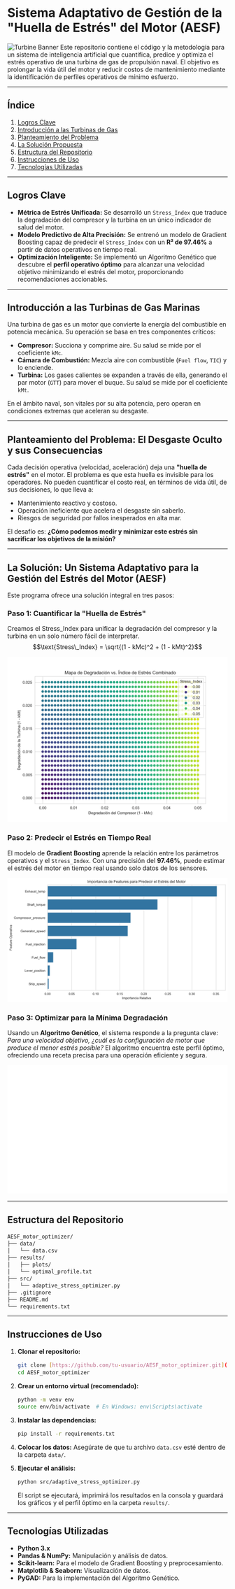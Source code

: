 # Sistema Adaptativo de Gestión de la "Huella de Estrés" del Motor (AESF)

![Turbine Banner]([https://www.gtps-inc.com/img/homepage-banner-img.jpg]) Este repositorio contiene el código y la metodología para un sistema de inteligencia artificial que cuantifica, predice y optimiza el estrés operativo de una turbina de gas de propulsión naval. El objetivo es prolongar la vida útil del motor y reducir costos de mantenimiento mediante la identificación de perfiles operativos de mínimo esfuerzo.

---

## Índice

1.  [Logros Clave](#logros-clave)
2.  [Introducción a las Turbinas de Gas](#introducción-a-las-turbinas-de-gas-marinas)
3.  [Planteamiento del Problema](#planteamiento-del-problema-el-desgaste-oculto-y-sus-consecuencias)
4.  [La Solución Propuesta](#la-solución-un-sistema-adaptativo-para-la-gestión-del-estrés-del-motor-aesf)
5.  [Estructura del Repositorio](#estructura-del-repositorio)
6.  [Instrucciones de Uso](#instrucciones-de-uso)
7.  [Tecnologías Utilizadas](#tecnologías-utilizadas)

---

## Logros Clave

* **Métrica de Estrés Unificada:** Se desarrolló un `Stress_Index` que traduce la degradación del compresor y la turbina en un único indicador de salud del motor.
* **Modelo Predictivo de Alta Precisión:** Se entrenó un modelo de Gradient Boosting capaz de predecir el `Stress_Index` con un **R² de 97.46%** a partir de datos operativos en tiempo real.
* **Optimización Inteligente:** Se implementó un Algoritmo Genético que descubre el **perfil operativo óptimo** para alcanzar una velocidad objetivo minimizando el estrés del motor, proporcionando recomendaciones accionables.

---

## Introducción a las Turbinas de Gas Marinas

Una turbina de gas es un motor que convierte la energía del combustible en potencia mecánica. Su operación se basa en tres componentes críticos:
* **Compresor:** Succiona y comprime aire. Su salud se mide por el coeficiente `kMc`.
* **Cámara de Combustión:** Mezcla aire con combustible (`Fuel flow`, `TIC`) y lo enciende.
* **Turbina:** Los gases calientes se expanden a través de ella, generando el par motor (`GTT`) para mover el buque. Su salud se mide por el coeficiente `kMt`.

En el ámbito naval, son vitales por su alta potencia, pero operan en condiciones extremas que aceleran su desgaste.

---

## Planteamiento del Problema: El Desgaste Oculto y sus Consecuencias

Cada decisión operativa (velocidad, aceleración) deja una **"huella de estrés"** en el motor. El problema es que esta huella es invisible para los operadores. No pueden cuantificar el costo real, en términos de vida útil, de sus decisiones, lo que lleva a:
* Mantenimiento reactivo y costoso.
* Operación ineficiente que acelera el desgaste sin saberlo.
* Riesgos de seguridad por fallos inesperados en alta mar.

El desafío es: **¿Cómo podemos medir y minimizar este estrés sin sacrificar los objetivos de la misión?**

---

## La Solución: Un Sistema Adaptativo para la Gestión del Estrés del Motor (AESF)

Este programa ofrece una solución integral en tres pasos:

### Paso 1: Cuantificar la "Huella de Estrés"
Creamos el Stress_Index para unificar la degradación del compresor y la turbina en un solo número fácil de interpretar.
$$\text{Stress\_Index} = \sqrt{(1 - kMc)^2 + (1 - kMt)^2}$$

![Mapa de Degradación](results/plots/degradation_map.png)

### Paso 2: Predecir el Estrés en Tiempo Real
El modelo de **Gradient Boosting** aprende la relación entre los parámetros operativos y el `Stress_Index`. Con una precisión del **97.46%**, puede estimar el estrés del motor en tiempo real usando solo datos de los sensores.

![Importancia de Features](results/plots/feature_importance.png)

### Paso 3: Optimizar para la Mínima Degradación
Usando un **Algoritmo Genético**, el sistema responde a la pregunta clave: *Para una velocidad objetivo, ¿cuál es la configuración de motor que produce el menor estrés posible?* El algoritmo encuentra este perfil óptimo, ofreciendo una receta precisa para una operación eficiente y segura.

![Convergencia del Algoritmo Genético](results/plots/ga_convergence.png)

---

## Estructura del Repositorio

```
AESF_motor_optimizer/
├── data/
│   └── data.csv
├── results/
│   ├── plots/
│   └── optimal_profile.txt
├── src/
│   └── adaptive_stress_optimizer.py
├── .gitignore
├── README.md
└── requirements.txt
```

---

## Instrucciones de Uso

1.  **Clonar el repositorio:**
    ```bash
    git clone [https://github.com/tu-usuario/AESF_motor_optimizer.git](https://github.com/tu-usuario/AESF_motor_optimizer.git)
    cd AESF_motor_optimizer
    ```
2.  **Crear un entorno virtual (recomendado):**
    ```bash
    python -m venv env
    source env/bin/activate  # En Windows: env\Scripts\activate
    ```
3.  **Instalar las dependencias:**
    ```bash
    pip install -r requirements.txt
    ```
4.  **Colocar los datos:**
    Asegúrate de que tu archivo `data.csv` esté dentro de la carpeta `data/`.

5.  **Ejecutar el análisis:**
    ```bash
    python src/adaptive_stress_optimizer.py
    ```
    El script se ejecutará, imprimirá los resultados en la consola y guardará los gráficos y el perfil óptimo en la carpeta `results/`.

---

## Tecnologías Utilizadas

* **Python 3.x**
* **Pandas & NumPy:** Manipulación y análisis de datos.
* **Scikit-learn:** Para el modelo de Gradient Boosting y preprocesamiento.
* **Matplotlib & Seaborn:** Visualización de datos.
* **PyGAD:** Para la implementación del Algoritmo Genético.
